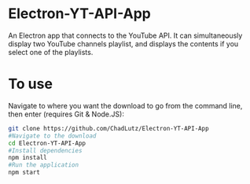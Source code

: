 # Electron-YT-API-App

An Electron app that connects to the YouTube API. It can simultaneously display two YouTube channels playlist, and displays the contents if you select one of the playlists.


# To use

Navigate to where you want the download to go from the command line, then enter (requires Git & Node.JS):
```bash
git clone https://github.com/ChadLutz/Electron-YT-API-App
#Navigate to the download
cd Electron-YT-API-App
#Install dependencies
npm install
#Run the application
npm start
```
